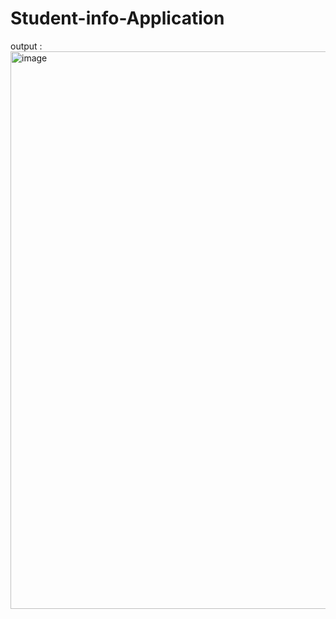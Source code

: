 # Student-info-Application
output :
<img width="1890" height="892" alt="image" src="https://github.com/user-attachments/assets/b7b21b29-f732-4899-a39b-eb55e78b1025" />


